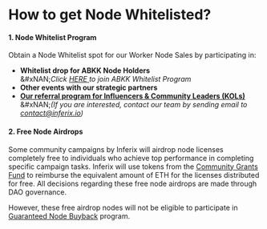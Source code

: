 # How to get Node Whitelisted?

#### 1. **Node Whitelist Program**

Obtain a Node Whitelist spot for our Worker Node Sales by participating in:

* **Whitelist drop for ABKK Node Holders**\
  &#xNAN;_&#x43;lick_ [_HERE_ ](https://docs.google.com/forms/d/e/1FAIpQLSdmw6dGY5RKqkXjCUdiB4EqnBlGlWZv4OIhWN0kiGsuREVcww/viewform?usp=header)_to join ABKK Whitelist Program_
* **Other events with our strategic partners**&#x20;
* [**Our referral program for Influencers & Community Leaders (KOLs)**](referral-program.md)\
  &#xNAN;_(If you are interested, contact our team by sending email to contact@inferix.io)_



#### 2. Free Node Airdrops

Some community campaigns by Inferix will airdrop node licenses completely free to individuals who achieve top performance in completing specific campaign tasks. Inferix will use tokens from the [Community Grants Fund](../../inferix-whitepaper/economic-model/token-metrics-and-allocation/token-allocation.md) to reimburse the equivalent amount of ETH for the licenses distributed for free. All decisions regarding these free node airdrops are made through DAO governance.

However, these free airdrop nodes will not be eligible to participate in [Guaranteed Node Buyback](guaranteed-node-buyback.md) program.
